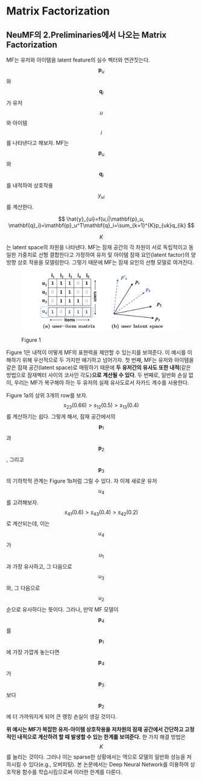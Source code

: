 # Matrix Factorization

## NeuMF의 2.Preliminaries에서 나오는 Matrix Factorization

MF는 유저와 아이템을 latent feature의 실수 벡터와 연관짓는다. $$\mathbf{p}_u$$와 $$\mathbf{q}_i$$가 유저 $$u$$와 아이템 $$i$$를 나타낸다고 해보자. MF는 $$\mathbf{p}_u$$와 $$\mathbf{q}_i$$를 내적하여 상호작용 $$y_{ui}$$를 계산한다.

$$
\hat{y}_{ui}=f(u,i|\mathbf{p}_u, \mathbf{q}_i)=\mathbf{p}_u^T\mathbf{q}_i=\sum_{k=1}^{K}p_{uk}q_{ik}
$$

$$K$$는 latent space의 차원을 나타낸다. MF는 잠재 공간의 각 차원이 서로 독립적이고 동일한 가중치로 선형 결합한다고 가정하여 유저 및 아이템 잠재 요인(latent factor)의 양방향 상호 작용을 모델링한다. 그렇기 때문에 MF는 잠재 요인의 선형 모델로 여겨진다.

<figure><img src="../.gitbook/assets/image (6).png" alt=""><figcaption><p>Figure 1</p></figcaption></figure>

Figure 1은 내적이 어떻게 MF의 표현력을 제안할 수 있는지를 보여준다. 이 예시를 이해하기 위해 우선적으로 두 가지만 얘기하고 넘어가자. 첫 번째, MF는 유저와 아이템을 같은 잠재 공간(latent space)로 매핑하기 때문에 **두 유저간의 유사도 또한 내적**(같은 방법으로 잠재벡터 사이의 코사인 각도)**으로 계산될 수 있다**. 두 번째로, 일반화 손실 없이, 우리는 MF가 복구해야 하는 두 유저의 실제 유사도로서 자카드 계수를 사용한다.

Figure 1a의 상위 3개의 row를 보자. $$s_{23}(0.66) > s_{12}(0.5) > s_{13}(0.4)$$를 계산하기는 쉽다. 그렇게 해서, 잠재 공간에서의 $$\mathbf{p}_1$$과 $$\mathbf{p}_2$$, 그리고 $$\mathbf{p}_3$$의 기하학적 관계는 Figure 1b처럼 그릴 수 있다. 자 이제 새로운 유저 $$u_4$$를 고려해보자. $$s_{41}(0.6) > s_{43}(0.4) > s_{42}(0.2)$$로 계산되는데, 이는 $$u_4$$가 $$u_1$$과 가장 유사하고, 그 다음으로 $$u_3$$와, 그 다음으로 $$u_2$$ 순으로 유사하다는 뜻이다. 그러나, 만약 MF 모델이 $$\mathbf{p}_4$$를 $$\mathbf{p}_1$$에 가장 가깝게 놓는다면 $$\mathbf{p}_4$$가 $$\mathbf{p}_3$$보다 $$\mathbf{p}_2$$에 더 가까워지게 되어 큰 랭킹 손실이 생길 것이다.

**위 예시는 MF가 복잡한 유저-아이템 상호작용을 저차원의 잠재 공간에서 간단하고 고정적인 내적으로 계산하려 할 때 발생할 수 있는 한계를 보여준다.** 한 가지 해결 방법은 $$K$$를 늘리는 것이다. 그러나 이는 sparse한 상황에서는 역으로 모델의 일반화 성능을 저하시킬 수 있다(e.g., 오버피팅). 본 논문에서는 Deep Neural Network를 이용하여 상호작용 함수를 학습시킴으로써 이러한 한계를 다룬다.
